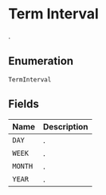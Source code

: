 # Term Interval

.

## Enumeration

`TermInterval`

## Fields

| Name | Description |
|  --- | --- |
| `DAY` | . |
| `WEEK` | . |
| `MONTH` | . |
| `YEAR` | . |

